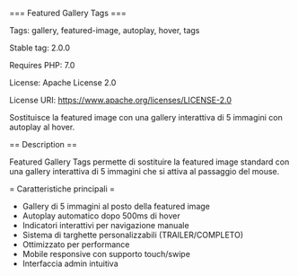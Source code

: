 === Featured Gallery Tags ===

Tags: gallery, featured-image, autoplay, hover, tags

Stable tag: 2.0.0

Requires PHP: 7.0

License: Apache License 2.0

License URI: https://www.apache.org/licenses/LICENSE-2.0

Sostituisce la featured image con una gallery interattiva di 5 immagini con autoplay al hover.

== Description ==

Featured Gallery Tags permette di sostituire la featured image standard con una gallery interattiva di 5 immagini che si attiva al passaggio del mouse.

= Caratteristiche principali =

* Gallery di 5 immagini al posto della featured image
* Autoplay automatico dopo 500ms di hover
* Indicatori interattivi per navigazione manuale
* Sistema di targhette personalizzabili (TRAILER/COMPLETO)
* Ottimizzato per performance
* Mobile responsive con supporto touch/swipe
* Interfaccia admin intuitiva
